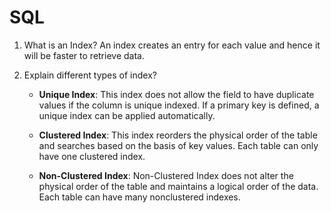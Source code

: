# SQL

1.  What is an Index?
An index creates an entry for each value and hence it will be faster to retrieve data.

2. Explain different types of index?
    - __Unique Index__: This index does not allow the field to have duplicate values if the column is unique indexed. If a primary key is defined, a unique index can be applied automatically.

    - __Clustered Index__: This index reorders the physical order of the table and searches based on the basis of key values. Each table can only have one clustered index.

    - __Non-Clustered Index__: Non-Clustered Index does not alter the physical order of the table and maintains a logical order of the data. Each table can have many nonclustered indexes.

